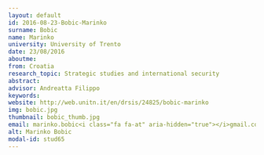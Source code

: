 ```yaml
---
layout: default 
id: 2016-08-23-Bobic-Marinko
surname: Bobic
name: Marinko
university: University of Trento
date: 23/08/2016
aboutme: 
from: Croatia
research_topic: Strategic studies and international security
abstract: 
advisor: Andreatta Filippo
keywords: 
website: http://web.unitn.it/en/drsis/24825/bobic-marinko
img: bobic.jpg
thumbnail: bobic_thumb.jpg
email: marinko.bobic<i class="fa fa-at" aria-hidden="true"></i>gmail.com
alt: Marinko Bobic
modal-id: stud65
---
```

